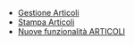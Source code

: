 - [Gestione Articoli](Sorgenti/OJ/PGM/P_BRAR01)
- [Stampa Articoli](Sorgenti/OJ/PGM/P_BRAR51)
- [Nuove funzionalità ARTICOLI](Sorgenti/DOC_OPE/TA/B£AMO/BRARTI_01)
